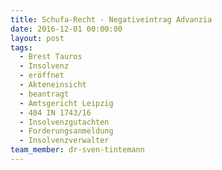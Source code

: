 ```yaml
---
title: Schufa-Recht - Negativeintrag Advanzia
date: 2016-12-01 00:00:00
layout: post
tags:
  - Brest Tauros
  - Insolvenz
  - eröffnet
  - Akteneinsicht
  - beantragt
  - Amtsgericht Leipzig
  - 404 IN 1743/16
  - Insolvenzgutachten
  - Forderungsanmeldung
  - Insolvenzverwalter
team_member: dr-sven-tintemann
---
```

